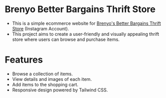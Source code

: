 # Brenyo Better Bargains Thrift Store

- This is a simple ecommerce website for <a href="https://www.instagram.com/brenyo_better_bargains/">Brenyo's Better Bargains Thrift Store</a> (Instagram Account).
- This project aims to create a user-friendly and visually appealing thrift store where users can browse and purchase items.

# Features

- Browse a collection of items.
- View details and images of each item.
- Add items to the shopping cart.
- Responsive design powered by Tailwind CSS.
